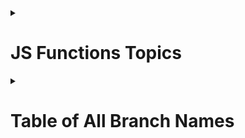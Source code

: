 <details>
<summary><h1>
 JS Functions Topics
</h1></summary>

- [ ] What and Why JavaScript Functions
- [ ] Clarifying Terminologies(function vs methods, parameter vs arguments, and many more!)
- [ ] Function Declarations
- [ ] Function Executions
- [ ] Default Parameter
- [ ] Rest Parameter
- [ ] Call Stack
- [ ] Arrow Function
- [ ] Nested Function
- [ ] Function Scope
- [ ] Closure
- [ ] Callback Function
- [ ] Higher-Order Function
- [ ] Pure Function
- [ ] IIFE
- [ ] Recursion
</details>

<details ><summary><h1>Table of All Branch Names</h1></summary>

| Branch Name [shortcut] | Branch Name             | Details                  |
| ---------------------- | ----------------------- | ------------------------ |
| `js-topic-01-func`     | js-topic-01-function    | JavaScript functions     |
| `js-topic-02-term`     | js-topic-02-terminology | clarifying terminologies |
| `js-topic-03-decl`     | js-topic-03-declaration | function declarations    |
| `js-topic-04-exec`     | js-topic-04-execution   | function executions      |
| `js-topic-05-def`      | js-topic-05-default     | default parameter        |
| `js-topic-06-rst`      | js-topic-06-rest        | rest parameter           |
| `js-topic-07-cs`       | js-topic-07-callstack   | call stack               |
| `js-topic-08-arw`      | js-topic-08-arrow       | arrow function           |
| `js-topic-09-nst`      | js-topic-09-nested      | nested function          |
| `js-topic-10-scp`      | js-topic-10-scope       | function scope           |
| `js-topic-11-cl`       | js-topic-11-closure     | closure                  |
| `js-topic-12-cb`       | js-topic-12-callback    | callback function        |
| `js-topic-13-ho`       | js-topic-13-higherorder | higher-order function    |
| `js-topic-14-pr`       | js-topic-14-pure        | pure function            |
| `js-topic-15-if`       | js-topic-15-iife        | IIFE                     |
| `js-topic-16-rec`      | js-topic-16-recursion   | recursion                |

</details>
